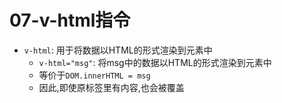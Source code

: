 # 07-v-html指令

- `v-html`: 用于将数据以HTML的形式渲染到元素中
  - `v-html="msg"`: 将msg中的数据以HTML的形式渲染到元素中
  - 等价于`DOM.innerHTML = msg`
  - 因此,即使原标签里有内容,也会被覆盖
